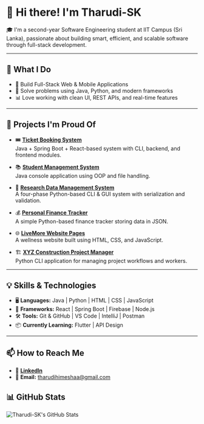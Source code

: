 # 👋 Hi there! I'm Tharudi-SK

🎓 I'm a second-year Software Engineering student at IIT Campus (Sri Lanka), passionate about building smart, efficient, and scalable software through full-stack development.

---

## 💼 What I Do
- 🔨 Build Full-Stack Web & Mobile Applications  
- 🧠 Solve problems using Java, Python, and modern frameworks  
- 📊 Love working with clean UI, REST APIs, and real-time features  

---

## 🚀 Projects I'm Proud Of

- 🎟️ [**Ticket Booking System**](https://github.com/Tharudi-SK/Ticket_Booking_System)  
  Java + Spring Boot + React-based system with CLI, backend, and frontend modules.

- 📚 [**Student Management System**](https://github.com/Tharudi-SK/Student_Management_System)  
  Java console application using OOP and file handling.

- 📁 [**Research Data Management System**](https://github.com/Tharudi-SK/Research_Data_Management_System)  
  A four-phase Python-based CLI & GUI system with serialization and validation.

- 💰 [**Personal Finance Tracker**](https://github.com/Tharudi-SK/Personal_Finance_Tracker)  
  A simple Python-based finance tracker storing data in JSON.

- 🌐 [**LiveMore Website Pages**](https://github.com/Tharudi-SK/LiveMore_Health_Website_MyPages)  
  A wellness website built using HTML, CSS, and JavaScript.

- 🏗️ [**XYZ Construction Project Manager**](https://github.com/Tharudi-SK/XYZ_Construction_Project_Manager)  
  Python CLI application for managing project workflows and workers.

---

## 💡 Skills & Technologies

- 🖥️ **Languages:** Java | Python | HTML | CSS | JavaScript  
- 🧩 **Frameworks:** React | Spring Boot | Firebase | Node.js  
- 🛠 **Tools:** Git & GitHub | VS Code | IntelliJ | Postman  
- 📦 **Currently Learning:** Flutter | API Design  


---

## 📫 How to Reach Me

- 🔗 [**LinkedIn**](https://www.linkedin.com/in/tharudi-sudirikku-491a272b4/)
- 📧 **Email:** tharudihimeshaa@gmail.com

## 📊 GitHub Stats

![Tharudi-SK's GitHub Stats](https://github-readme-stats.vercel.app/api?username=Tharudi-SK&show_icons=true&theme=radical)


